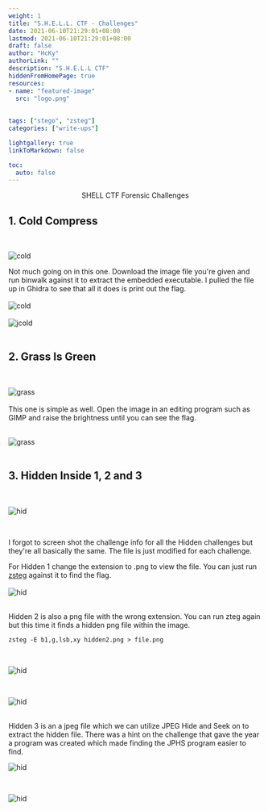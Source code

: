 ```yaml
---
weight: 1
title: "S.H.E.L.L. CTF - Challenges"
date: 2021-06-10T21:29:01+08:00
lastmod: 2021-06-10T21:29:01+08:00
draft: false
author: "HcKy"
authorLink: ""
description: "S.H.E.L.L CTF"
hiddenFromHomePage: true
resources:
- name: "featured-image"
  src: "logo.png"
  
  
tags: ["stego", "zsteg"]
categories: ["write-ups"]

lightgallery: true
linkToMarkdown: false

toc:
  auto: false
---
```


<div style="text-align:center">SHELL CTF Forensic Challenges </div>

<!--more-->

## 1. Cold Compress
<br>  

![cold](cold1.png)  

Not much going on in this one. Download the image file you're given and run binwalk against it to extract the embedded executable. I pulled the file up in Ghidra to see that all it does is print out the flag.  
<br>
![cold](cold2.png)  
<br>
![jcold](cold3.png)  
<br>  

## 2. Grass Is Green 
<br>

![grass](grass1.png)  
<br>
This one is simple as well. Open the image in an editing program such as GIMP and raise the brightness until you can see the flag.  
<br>

![grass](grass2.png)  
<br>  

## 3. Hidden Inside 1, 2 and 3
<br>  

![hid](hidden1.png)  

<br>

I forgot to screen shot the challenge info for all the Hidden challenges but they're all basically the same. The file is just modified for each challenge.  

For Hidden 1 change the extension to .png to view the file. You can just run [zsteg](https://github.com/zed-0xff/zsteg) against it to find the flag.  
<br>
![hid](hidden12.png)  

<br>
Hidden 2 is also a png file with the wrong extension. You can run zteg again but this time it finds a hidden png file within the image.

```code
zsteg -E b1,g,lsb,xy hidden2.png > file.png
```
<br>

![hid](hidden21.png)  

<br>

![hid](hidden22.png)  

<br>
Hidden 3 is an a jpeg file which we can utilize JPEG Hide and Seek on to extract the hidden file. There was a hint on the challenge that gave the year a program was created which made finding the JPHS program easier to find.  
<br>

![hid](hidden31.png)  

<br> 

![hid](hidden32.png)
 

